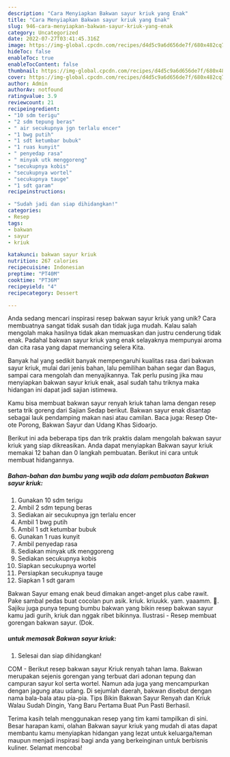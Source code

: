 ```yaml
---
description: "Cara Menyiapkan Bakwan sayur kriuk yang Enak"
title: "Cara Menyiapkan Bakwan sayur kriuk yang Enak"
slug: 946-cara-menyiapkan-bakwan-sayur-kriuk-yang-enak
category: Uncategorized
date: 2022-07-27T03:41:45.316Z
image: https://img-global.cpcdn.com/recipes/d4d5c9a6d656de7f/680x482cq70/bakwan-sayur-kriuk-foto-resep-utama.jpg
hideToc: false
enableToc: true
enableTocContent: false
thumbnail: https://img-global.cpcdn.com/recipes/d4d5c9a6d656de7f/680x482cq70/bakwan-sayur-kriuk-foto-resep-utama.jpg
cover: https://img-global.cpcdn.com/recipes/d4d5c9a6d656de7f/680x482cq70/bakwan-sayur-kriuk-foto-resep-utama.jpg
author: Admin
authorAv: notfound
ratingvalue: 3.9
reviewcount: 21
recipeingredient:
- "10 sdm terigu"
- "2 sdm tepung beras"
- " air secukupnya jgn terlalu encer"
- "1 bwg putih"
- "1 sdt ketumbar bubuk"
- "1 ruas kunyit"
- " penyedap rasa"
- " minyak utk menggoreng"
- "secukupnya kobis"
- "secukupnya wortel"
- "secukupnya tauge"
- "1 sdt garam"
recipeinstructions:

- "Sudah jadi dan siap dihidangkan!"
categories:
- Resep
tags:
- bakwan
- sayur
- kriuk

katakunci: bakwan sayur kriuk 
nutrition: 267 calories
recipecuisine: Indonesian
preptime: "PT40M"
cooktime: "PT36M"
recipeyield: "4"
recipecategory: Dessert

---
```





Anda sedang mencari inspirasi resep bakwan sayur kriuk yang unik? Cara membuatnya sangat tidak susah dan tidak juga mudah. Kalau salah mengolah maka hasilnya tidak akan memuaskan dan justru cenderung tidak enak. Padahal bakwan sayur kriuk yang enak selayaknya mempunyai aroma dan cita rasa yang dapat memancing selera Kita.





Banyak hal yang sedikit banyak mempengaruhi kualitas rasa dari bakwan sayur kriuk, mulai dari jenis bahan, lalu pemilihan bahan segar dan Bagus, sampai cara mengolah dan menyajikannya. Tak perlu pusing jika mau menyiapkan bakwan sayur kriuk enak,      asal sudah tahu triknya maka hidangan ini dapat jadi sajian istimewa.














Kamu bisa membuat bakwan sayur renyah kriuk tahan lama dengan resep serta trik goreng dari Sajian Sedap berikut. Bakwan sayur enak disantap sebagai lauk pendamping makan nasi atau camilan. Baca juga: Resep Ote-ote Porong, Bakwan Sayur dan Udang Khas Sidoarjo.






Berikut ini ada beberapa tips dan trik praktis dalam mengolah bakwan sayur kriuk yang siap dikreasikan. Anda dapat menyiapkan Bakwan sayur kriuk memakai 12 bahan dan 0 langkah pembuatan. Berikut ini cara untuk membuat hidangannya.

<!--inarticleads1-->

##### Bahan-bahan dan bumbu yang wajib ada dalam pembuatan Bakwan sayur kriuk:

1. Gunakan 10 sdm terigu
1. Ambil 2 sdm tepung beras
1. Sediakan  air secukupnya jgn terlalu encer
1. Ambil 1 bwg putih
1. Ambil 1 sdt ketumbar bubuk
1. Gunakan 1 ruas kunyit
1. Ambil  penyedap rasa
1. Sediakan  minyak utk menggoreng
1. Sediakan secukupnya kobis
1. Siapkan secukupnya wortel
1. Persiapkan secukupnya tauge
1. Siapkan 1 sdt garam


Bakwan Sayur emang enak beud dimakan anget-anget plus cabe rawit. Pake sambal pedas buat cocolan pun asik. kriuk. kriuukk. yam. yaaamm. 🤤. Sajiku juga punya tepung bumbu bakwan yang bikin resep bakwan sayur kamu jadi gurih, kriuk dan nggak ribet bikinnya. Ilustrasi - Resep membuat gorengan bakwan sayur. (Dok. 

<!--inarticleads2-->

#####  untuk memasak Bakwan sayur kriuk:


1. Selesai dan siap dihidangkan!

COM - Berikut resep bakwan sayur Kriuk renyah tahan lama. Bakwan merupakan sejenis gorengan yang terbuat dari adonan tepung dan campuran sayur kol serta wortel. Namun ada juga yang mencampurkan dengan jagung atau udang. Di sejumlah daerah, bakwan disebut dengan nama bala-bala atau pia-pia. Tips Bikin Bakwan Sayur Renyah dan Kriuk Walau Sudah Dingin, Yang Baru Pertama Buat Pun Pasti Berhasil. 

Terima kasih telah menggunakan resep yang tim kami tampilkan di sini. Besar harapan kami, olahan Bakwan sayur kriuk yang mudah di atas dapat membantu kamu menyiapkan hidangan yang lezat untuk keluarga/teman maupun menjadi inspirasi bagi anda yang berkeinginan untuk berbisnis kuliner. Selamat mencoba!
